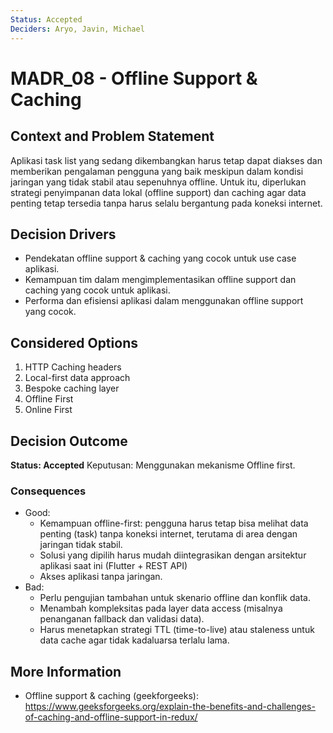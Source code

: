 ```yaml
---
Status: Accepted
Deciders: Aryo, Javin, Michael
---
```


# MADR_08 - Offline Support & Caching

## Context and Problem Statement

Aplikasi task list yang sedang dikembangkan harus tetap dapat diakses dan memberikan pengalaman pengguna yang baik meskipun dalam kondisi jaringan yang tidak stabil atau sepenuhnya offline. Untuk itu, diperlukan strategi penyimpanan data lokal (offline support) dan caching agar data penting tetap tersedia tanpa harus selalu bergantung pada koneksi internet.

## Decision Drivers

- Pendekatan offline support & caching yang cocok untuk use case aplikasi.
- Kemampuan tim dalam mengimplementasikan offline support dan caching yang cocok untuk aplikasi.
- Performa dan efisiensi aplikasi dalam menggunakan offline support yang cocok.

## Considered Options

1. HTTP Caching headers
1. Local-first data approach
1. Bespoke caching layer
1. Offline First
1. Online First

## Decision Outcome

**Status: Accepted**
Keputusan: Menggunakan mekanisme Offline first.

### Consequences

- Good:
    - Kemampuan offline-first: pengguna harus tetap bisa melihat data penting (task) tanpa koneksi internet, terutama di area dengan jaringan tidak stabil.
    - Solusi yang dipilih harus mudah diintegrasikan dengan arsitektur aplikasi saat ini (Flutter + REST API)
    - Akses aplikasi tanpa jaringan.
- Bad:
    - Perlu pengujian tambahan untuk skenario offline dan konflik data.
    - Menambah kompleksitas pada layer data access (misalnya penanganan fallback dan validasi data).
    - Harus menetapkan strategi TTL (time-to-live) atau staleness untuk data cache agar tidak kadaluarsa terlalu lama.

## More Information

- Offline support & caching (geekforgeeks): https://www.geeksforgeeks.org/explain-the-benefits-and-challenges-of-caching-and-offline-support-in-redux/
